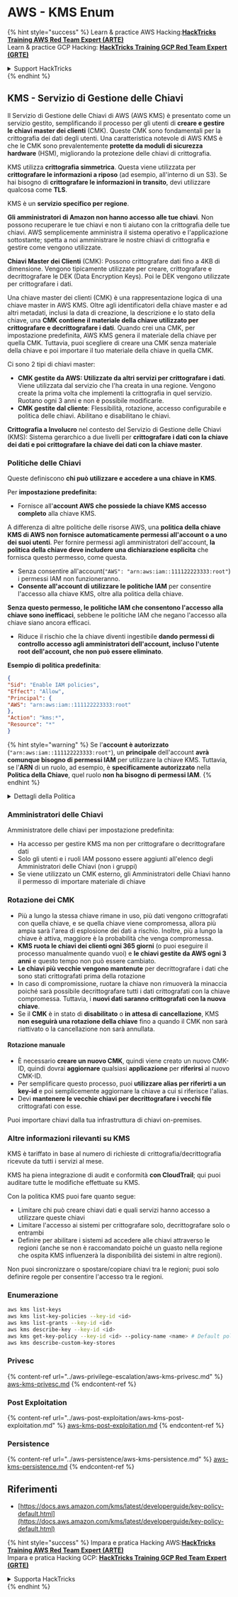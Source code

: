 # AWS - KMS Enum

{% hint style="success" %}
Learn & practice AWS Hacking:<img src="../../../.gitbook/assets/image (1).png" alt="" data-size="line">[**HackTricks Training AWS Red Team Expert (ARTE)**](https://training.hacktricks.xyz/courses/arte)<img src="../../../.gitbook/assets/image (1).png" alt="" data-size="line">\
Learn & practice GCP Hacking: <img src="../../../.gitbook/assets/image (2).png" alt="" data-size="line">[**HackTricks Training GCP Red Team Expert (GRTE)**<img src="../../../.gitbook/assets/image (2).png" alt="" data-size="line">](https://training.hacktricks.xyz/courses/grte)

<details>

<summary>Support HackTricks</summary>

* Check the [**subscription plans**](https://github.com/sponsors/carlospolop)!
* **Join the** 💬 [**Discord group**](https://discord.gg/hRep4RUj7f) or the [**telegram group**](https://t.me/peass) or **follow** us on **Twitter** 🐦 [**@hacktricks\_live**](https://twitter.com/hacktricks\_live)**.**
* **Share hacking tricks by submitting PRs to the** [**HackTricks**](https://github.com/carlospolop/hacktricks) and [**HackTricks Cloud**](https://github.com/carlospolop/hacktricks-cloud) github repos.

</details>
{% endhint %}

## KMS - Servizio di Gestione delle Chiavi

Il Servizio di Gestione delle Chiavi di AWS (AWS KMS) è presentato come un servizio gestito, semplificando il processo per gli utenti di **creare e gestire le chiavi master dei clienti** (CMK). Queste CMK sono fondamentali per la crittografia dei dati degli utenti. Una caratteristica notevole di AWS KMS è che le CMK sono prevalentemente **protette da moduli di sicurezza hardware** (HSM), migliorando la protezione delle chiavi di crittografia.

KMS utilizza **crittografia simmetrica**. Questa viene utilizzata per **crittografare le informazioni a riposo** (ad esempio, all'interno di un S3). Se hai bisogno di **crittografare le informazioni in transito**, devi utilizzare qualcosa come **TLS**.

KMS è un **servizio specifico per regione**.

**Gli amministratori di Amazon non hanno accesso alle tue chiavi**. Non possono recuperare le tue chiavi e non ti aiutano con la crittografia delle tue chiavi. AWS semplicemente amministra il sistema operativo e l'applicazione sottostante; spetta a noi amministrare le nostre chiavi di crittografia e gestire come vengono utilizzate.

**Chiavi Master dei Clienti** (CMK): Possono crittografare dati fino a 4KB di dimensione. Vengono tipicamente utilizzate per creare, crittografare e decrittografare le DEK (Data Encryption Keys). Poi le DEK vengono utilizzate per crittografare i dati.

Una chiave master dei clienti (CMK) è una rappresentazione logica di una chiave master in AWS KMS. Oltre agli identificatori della chiave master e ad altri metadati, inclusi la data di creazione, la descrizione e lo stato della chiave, una **CMK contiene il materiale della chiave utilizzato per crittografare e decrittografare i dati**. Quando crei una CMK, per impostazione predefinita, AWS KMS genera il materiale della chiave per quella CMK. Tuttavia, puoi scegliere di creare una CMK senza materiale della chiave e poi importare il tuo materiale della chiave in quella CMK.

Ci sono 2 tipi di chiavi master:

* **CMK gestite da AWS: Utilizzate da altri servizi per crittografare i dati**. Viene utilizzata dal servizio che l'ha creata in una regione. Vengono create la prima volta che implementi la crittografia in quel servizio. Ruotano ogni 3 anni e non è possibile modificarle.
* **CMK gestite dal cliente**: Flessibilità, rotazione, accesso configurabile e politica delle chiavi. Abilitano e disabilitano le chiavi.

**Crittografia a Involucro** nel contesto del Servizio di Gestione delle Chiavi (KMS): Sistema gerarchico a due livelli per **crittografare i dati con la chiave dei dati e poi crittografare la chiave dei dati con la chiave master**.

### Politiche delle Chiavi

Queste definiscono **chi può utilizzare e accedere a una chiave in KMS**.

Per **impostazione predefinita:**

*   Fornisce all'**account AWS che possiede la chiave KMS accesso completo** alla chiave KMS.

A differenza di altre politiche delle risorse AWS, una **politica della chiave KMS di AWS non fornisce automaticamente permessi all'account o a uno dei suoi utenti**. Per fornire permessi agli amministratori dell'account, **la politica della chiave deve includere una dichiarazione esplicita** che fornisca questo permesso, come questa.

* Senza consentire all'account(`"AWS": "arn:aws:iam::111122223333:root"`) i permessi IAM non funzioneranno.
*   **Consente all'account di utilizzare le politiche IAM** per consentire l'accesso alla chiave KMS, oltre alla politica della chiave.

**Senza questo permesso, le politiche IAM che consentono l'accesso alla chiave sono inefficaci**, sebbene le politiche IAM che negano l'accesso alla chiave siano ancora efficaci.
* Riduce il rischio che la chiave diventi ingestibile **dando permessi di controllo accesso agli amministratori dell'account, incluso l'utente root dell'account, che non può essere eliminato**.

**Esempio di politica predefinita**:
```json
{
"Sid": "Enable IAM policies",
"Effect": "Allow",
"Principal": {
"AWS": "arn:aws:iam::111122223333:root"
},
"Action": "kms:*",
"Resource": "*"
}
```
{% hint style="warning" %}
Se l'**account è autorizzato** (`"arn:aws:iam::111122223333:root"`), un **principale** dell'account **avrà comunque bisogno di permessi IAM** per utilizzare la chiave KMS. Tuttavia, se l'**ARN** di un ruolo, ad esempio, è **specificamente autorizzato** nella **Politica della Chiave**, quel ruolo **non ha bisogno di permessi IAM**.
{% endhint %}

<details>

<summary>Dettagli della Politica</summary>

Proprietà di una politica:

* Documento basato su JSON
* Risorsa --> Risorse interessate (può essere "\*")
* Azione --> kms:Encrypt, kms:Decrypt, kms:CreateGrant ... (permessi)
* Effetto --> Consenti/Nega
* Principale --> arn interessato
* Condizioni (opzionale) --> Condizione per concedere i permessi

Concessioni:

* Consente di delegare i propri permessi a un altro principale AWS all'interno del proprio account AWS. È necessario crearli utilizzando le API AWS KMS. Può essere indicato l'identificatore CMK, il principale beneficiario e il livello richiesto di operazione (Decrypt, Encrypt, GenerateDataKey...)
* Dopo che la concessione è stata creata, vengono emessi un GrantToken e un GrantID

**Accesso**:

* Tramite **politica della chiave** -- Se esiste, questa ha **precedenza** sulla politica IAM
* Tramite **politica IAM**
* Tramite **concessioni**

</details>

### Amministratori delle Chiavi

Amministratore delle chiavi per impostazione predefinita:

* Ha accesso per gestire KMS ma non per crittografare o decrittografare dati
* Solo gli utenti e i ruoli IAM possono essere aggiunti all'elenco degli Amministratori delle Chiavi (non i gruppi)
* Se viene utilizzato un CMK esterno, gli Amministratori delle Chiavi hanno il permesso di importare materiale di chiave

### Rotazione dei CMK

* Più a lungo la stessa chiave rimane in uso, più dati vengono crittografati con quella chiave, e se quella chiave viene compromessa, allora più ampia sarà l'area di esplosione dei dati a rischio. Inoltre, più a lungo la chiave è attiva, maggiore è la probabilità che venga compromessa.
* **KMS ruota le chiavi dei clienti ogni 365 giorni** (o puoi eseguire il processo manualmente quando vuoi) e **le chiavi gestite da AWS ogni 3 anni** e questo tempo non può essere cambiato.
* **Le chiavi più vecchie vengono mantenute** per decrittografare i dati che sono stati crittografati prima della rotazione
* In caso di compromissione, ruotare la chiave non rimuoverà la minaccia poiché sarà possibile decrittografare tutti i dati crittografati con la chiave compromessa. Tuttavia, i **nuovi dati saranno crittografati con la nuova chiave**.
* Se il **CMK** è in stato di **disabilitato** o **in attesa di** **cancellazione**, KMS **non eseguirà una rotazione della chiave** fino a quando il CMK non sarà riattivato o la cancellazione non sarà annullata.

#### Rotazione manuale

* È necessario **creare un nuovo CMK**, quindi viene creato un nuovo CMK-ID, quindi dovrai **aggiornare** qualsiasi **applicazione** per **riferirsi** al nuovo CMK-ID.
* Per semplificare questo processo, puoi **utilizzare alias per riferirti a un key-id** e poi semplicemente aggiornare la chiave a cui si riferisce l'alias.
* Devi **mantenere le vecchie chiavi per decrittografare i vecchi file** crittografati con esse.

Puoi importare chiavi dalla tua infrastruttura di chiavi on-premises.

### Altre informazioni rilevanti su KMS

KMS è tariffato in base al numero di richieste di crittografia/decrittografia ricevute da tutti i servizi al mese.

KMS ha piena integrazione di audit e conformità **con CloudTrail**; qui puoi auditare tutte le modifiche effettuate su KMS.

Con la politica KMS puoi fare quanto segue:

* Limitare chi può creare chiavi dati e quali servizi hanno accesso a utilizzare queste chiavi
* Limitare l'accesso ai sistemi per crittografare solo, decrittografare solo o entrambi
* Definire per abilitare i sistemi ad accedere alle chiavi attraverso le regioni (anche se non è raccomandato poiché un guasto nella regione che ospita KMS influenzerà la disponibilità dei sistemi in altre regioni).

Non puoi sincronizzare o spostare/copiare chiavi tra le regioni; puoi solo definire regole per consentire l'accesso tra le regioni.

### Enumerazione
```bash
aws kms list-keys
aws kms list-key-policies --key-id <id>
aws kms list-grants --key-id <id>
aws kms describe-key --key-id <id>
aws kms get-key-policy --key-id <id> --policy-name <name> # Default policy name is "default"
aws kms describe-custom-key-stores
```
### Privesc

{% content-ref url="../aws-privilege-escalation/aws-kms-privesc.md" %}
[aws-kms-privesc.md](../aws-privilege-escalation/aws-kms-privesc.md)
{% endcontent-ref %}

### Post Exploitation

{% content-ref url="../aws-post-exploitation/aws-kms-post-exploitation.md" %}
[aws-kms-post-exploitation.md](../aws-post-exploitation/aws-kms-post-exploitation.md)
{% endcontent-ref %}

### Persistence

{% content-ref url="../aws-persistence/aws-kms-persistence.md" %}
[aws-kms-persistence.md](../aws-persistence/aws-kms-persistence.md)
{% endcontent-ref %}

## Riferimenti

* [https://docs.aws.amazon.com/kms/latest/developerguide/key-policy-default.html](https://docs.aws.amazon.com/kms/latest/developerguide/key-policy-default.html)

{% hint style="success" %}
Impara e pratica Hacking AWS:<img src="../../../.gitbook/assets/image (1).png" alt="" data-size="line">[**HackTricks Training AWS Red Team Expert (ARTE)**](https://training.hacktricks.xyz/courses/arte)<img src="../../../.gitbook/assets/image (1).png" alt="" data-size="line">\
Impara e pratica Hacking GCP: <img src="../../../.gitbook/assets/image (2).png" alt="" data-size="line">[**HackTricks Training GCP Red Team Expert (GRTE)**<img src="../../../.gitbook/assets/image (2).png" alt="" data-size="line">](https://training.hacktricks.xyz/courses/grte)

<details>

<summary>Supporta HackTricks</summary>

* Controlla i [**piani di abbonamento**](https://github.com/sponsors/carlospolop)!
* **Unisciti al** 💬 [**gruppo Discord**](https://discord.gg/hRep4RUj7f) o al [**gruppo telegram**](https://t.me/peass) o **seguici** su **Twitter** 🐦 [**@hacktricks\_live**](https://twitter.com/hacktricks\_live)**.**
* **Condividi trucchi di hacking inviando PR ai** [**HackTricks**](https://github.com/carlospolop/hacktricks) e [**HackTricks Cloud**](https://github.com/carlospolop/hacktricks-cloud) repos su github.

</details>
{% endhint %}
